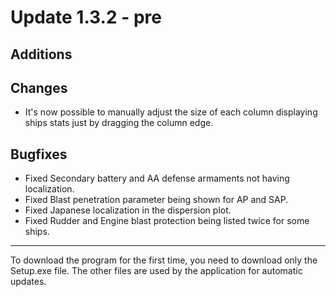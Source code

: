 # Update 1.3.2 - pre

## Additions

## Changes
- It's now possible to manually adjust the size of each column displaying ships stats just by dragging the column edge.

## Bugfixes
- Fixed Secondary battery and AA defense armaments not having localization.
- Fixed Blast penetration parameter being shown for AP and SAP.
- Fixed Japanese localization in the dispersion plot.
- Fixed Rudder and Engine blast protection being listed twice for some ships.
___
To download the program for the first time, you need to download only the Setup.exe file. The other files are used by the application for automatic updates.

